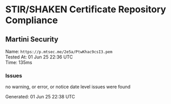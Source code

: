 # STIR/SHAKEN Certificate Repository Compliance

## Martini Security

Name: `https://p.mtsec.me/2e5a/PtwKhac9csI3.pem`\
Tested At: 01 Jun 25 22:36 UTC\
Time: 135ms

### Issues

no warning, or error, or notice date level issues were found

Generated: 01 Jun 25 22:38 UTC